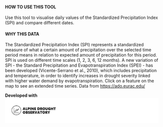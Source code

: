#### HOW TO USE THIS TOOL

Use this tool to visualise daily values of the Standardized Precipitation Index (SPI) and compare different dates.

#### WHY THIS DATA

The Standardized Precipitation Index (SPI) represents a standardized measure of what a certain amount of precipitation over the selected time period means in relation to expected amount of precipitation for this period. SPI is used on different time scales (1, 2, 3, 6, 12 months). A new variation of SPI - the Standard Precipitation and Evapotranspiration Index (SPEI) - has been developed (Vicente-Serrano et al., 2010), which includes precipitation and temperature, in order to identify increases in drought severity linked with higher water demand by evapotranspiration.
Click on a feature on the map to see an extended time series.
Data from https://ado.eurac.edu/


**Developed with**  
![](https://raw.githubusercontent.com/eurodatacube/eodash-assets/main/collections/gtif-logos/ado_row.jpg)
